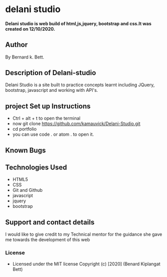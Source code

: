 # delani studio
#### Delani studio is web build of html,js,jquery, bootstrap and css.It was created on 12/10/2020.
## Author
By  Bernard k. Bett.
## Description of Delani-studio
Delani Studio is a site built to practice concepts learnt including JQuery, bootstrap, javascript and working with API's.
## project Set up Instructions
* Ctrl + alt + t to open the terminal
* now git clone https://github.com/kamauvick/Delani-Studio.git
* cd portfolio
* you can use code . or atom . to open it.
## Known Bugs
## Technologies Used
* HTML5
* CSS
* Git and Github
* javascript
* jquery
* bootstrap
## Support and contact details
I would like to give credit to my Technical mentor for the guidance she gave me towards the development of this web
### License
* Licensed under the MIT license
Copyright (c) [2020] (Benard Kiplangat Bett)